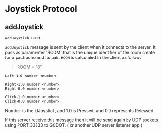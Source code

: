 # Joystick Protocol

## addJoystick

```
addJoystick ROOM
```

`addJoystick` message is sent by the client when it connects to the server. It pass as paramenter 'ROOM' that is the unique identifier of the room create for a pachucho and its pair.
`ROOM` is calculated in the client as follow:

> ROOM = "8"

```
Left-1.0 number <number>
```
```
Right-1.0 number <number>
Right-0.0 number <number>
```
```
Click-1.0 number <number> 
Click-0.0 number <number>
```
Number is the idJoystick, and 1.0 is Pressed, and 0.0 represents Released

If this server receive this message then it will be send again by UDP sockets using PORT 33333 to GODOT. ( or another UDP server listener app )

